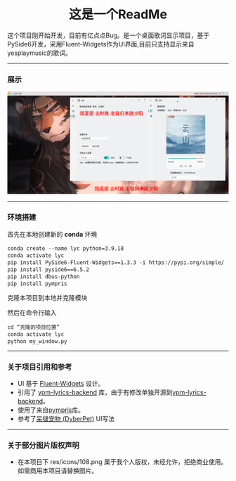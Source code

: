 <h1 align="center">
  这是一个ReadMe
</h1>

这个项目刚开始开发，目前有亿点点Bug。是一个桌面歌词显示项目，基于PySide6开发，采用Fluent-Widgets作为UI界面,目前只支持显示来自yesplaymusic的歌词。

------------

### 展示
![展示](st.png)

------------

### 环境搭建
  首先在本地创建新的 **conda** 环境
  ```
  conda create --name lyc python=3.9.18
  conda activate lyc
  pip install PySide6-Fluent-Widgets==1.3.3 -i https://pypi.org/simple/
  pip install pyside6==6.5.2
  pip install dbus-python
  pip install pympris
  ```
克隆本项目到本地并克隆模块

然后在命令行输入
```
cd “克隆的项目位置”
conda activate lyc
python my_window.py
```
------------

### 关于项目引用和参考
- UI 基于 [Fluent-Widgets](https://github.com/zhiyiYo/PyQt-Fluent-Widgets) 设计。
- 引用了 [ypm-lyrics-backend](https://github.com/LiYulin-s/ypm-lyrics-backend) 库，由于有修改单独开源到[ypm-lyrics-backend](https://github.com/ghhccghk/ypm-lyrics-backend)。
- 使用了来自[pympris](https://github.com/wistful/pympris)库。
- 参考了[呆啵宠物 (DyberPet)](https://github.com/ChaozhongLiu/DyberPet) UI写法

------------

### 关于部分图片版权声明
- 在本项目下 res/icons/108.png 属于我个人版权，未经允许，拒绝商业使用。如需商用本项目请替换图片。
